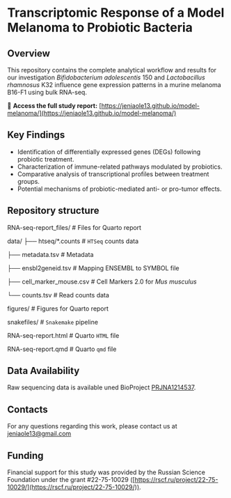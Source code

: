 # Transcriptomic Response of a Model Melanoma to Probiotic Bacteria

## Overview

This repository contains the complete analytical workflow and results for our investigation *Bifidobacterium adolescentis* 150 and *Lactobacillus rhamnosus* K32 influence gene expression patterns in a murine melanoma  B16-F1 using bulk RNA-seq.

🔗 **Access the full study report:**  [https://jeniaole13.github.io/model-melanoma/](https://jeniaole13.github.io/model-melanoma/)

## Key Findings

-   Identification of differentially expressed genes (DEGs) following probiotic treatment.
-   Characterization of immune-related pathways modulated by probiotics.
-   Comparative analysis of transcriptional profiles between treatment groups.
-   Potential mechanisms of probiotic-mediated anti- or pro-tumor effects.

## Repository structure
RNA-seq-report_files/ # Files for Quarto report

data/
├── htseq/*.counts         # `HTSeq` counts data

├── metadata.tsv            # Metadata

├── ensbl2geneid.tsv     # Mapping ENSEMBL to SYMBOL file

├── cell_marker_mouse.csv # Cell Markers 2.0 for *Mus musculus*

└── counts.tsv                # Read counts data

figures/ # Figures for Quarto report

snakefiles/ # `Snakemake` pipeline

RNA-seq-report.html # Quarto `HTML` file

RNA-seq-report.qmd # Quarto `qmd` file

## Data Availability
Raw sequencing data is available uned BioProject [PRJNA1214537](https://www.ncbi.nlm.nih.gov/bioproject/PRJNA1214537/).

## Contacts
For any questions regarding this work, please contact us at jeniaole13@gmail.com

## Funding
Financial support for this study was provided by the Russian Science Foundation under the grant #22-75-10029 ([https://rscf.ru/project/22-75-10029/](https://rscf.ru/project/22-75-10029/)).
